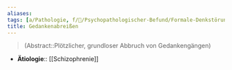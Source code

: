 ```yaml
---
aliases: 
tags: [a/Pathologie, f/💭/Psychopathologischer-Befund/Formale-Denkstörung, m/m31]
title: Gedankenabreißen
---
```

> (Abstract::Plötzlicher, grundloser Abbruch von Gedankengängen)
- **Ätiologie**:: [[Schizophrenie]]